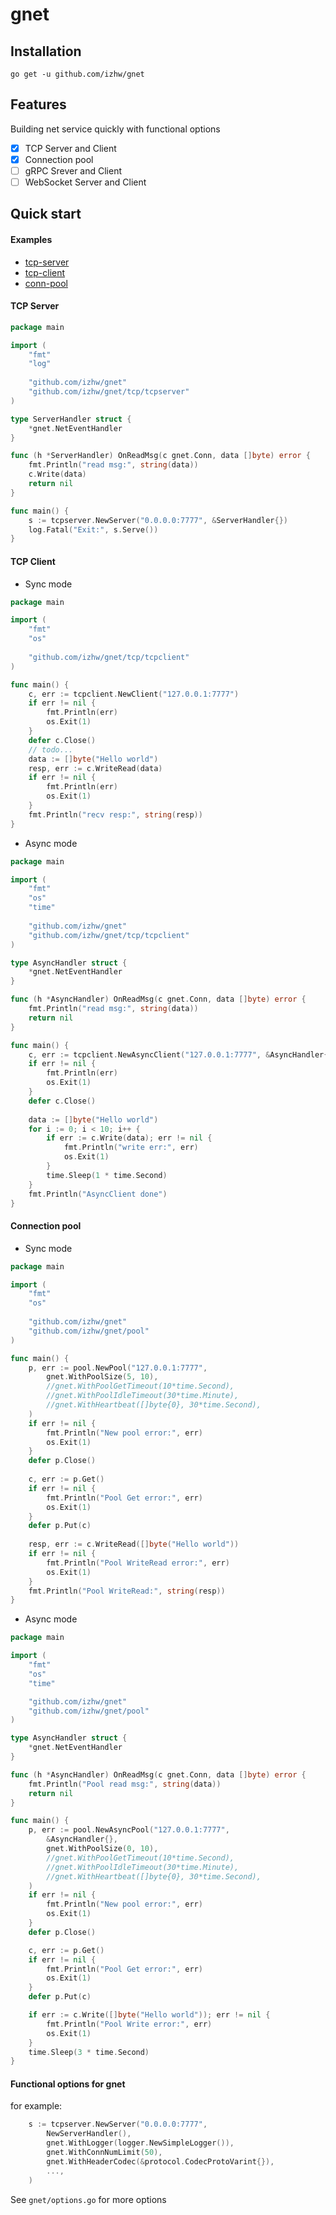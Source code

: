# gnet

## Installation

```
go get -u github.com/izhw/gnet
```

## Features
Building net service quickly with functional options
* [x] TCP Server and Client
* [x] Connection pool
* [ ] gRPC Srever and Client
* [ ] WebSocket Server and Client

## Quick start

#### Examples

* [tcp-server](https://github.com/izhw/gnet/tree/master/examples/tcp/server)
* [tcp-client](https://github.com/izhw/gnet/tree/master/examples/tcp/client)
* [conn-pool](https://github.com/izhw/gnet/tree/master/examples/tcp/pool)

#### TCP Server

```go
package main

import (
    "fmt"
    "log"
    
    "github.com/izhw/gnet"
    "github.com/izhw/gnet/tcp/tcpserver"
)

type ServerHandler struct {
    *gnet.NetEventHandler
}

func (h *ServerHandler) OnReadMsg(c gnet.Conn, data []byte) error {
    fmt.Println("read msg:", string(data))
    c.Write(data)
    return nil
}

func main() {
    s := tcpserver.NewServer("0.0.0.0:7777", &ServerHandler{})
    log.Fatal("Exit:", s.Serve())
}
```

#### TCP Client
* Sync mode
```go
package main

import (
    "fmt"
    "os"
    
    "github.com/izhw/gnet/tcp/tcpclient"
)

func main() {
    c, err := tcpclient.NewClient("127.0.0.1:7777")
    if err != nil {
        fmt.Println(err)
        os.Exit(1)
    }
    defer c.Close()
    // todo...
    data := []byte("Hello world")
    resp, err := c.WriteRead(data)
    if err != nil {
        fmt.Println(err)
        os.Exit(1)
    }
    fmt.Println("recv resp:", string(resp))
}
```
* Async mode
```go
package main

import (
    "fmt"
    "os"
    "time"
    
    "github.com/izhw/gnet"
    "github.com/izhw/gnet/tcp/tcpclient"
)

type AsyncHandler struct {
    *gnet.NetEventHandler
}

func (h *AsyncHandler) OnReadMsg(c gnet.Conn, data []byte) error {
    fmt.Println("read msg:", string(data))
    return nil
}

func main() {
    c, err := tcpclient.NewAsyncClient("127.0.0.1:7777", &AsyncHandler{})
    if err != nil {
        fmt.Println(err)
        os.Exit(1)
    }
    defer c.Close()
    
    data := []byte("Hello world")
    for i := 0; i < 10; i++ {
        if err := c.Write(data); err != nil {
            fmt.Println("write err:", err)
            os.Exit(1)
        }
        time.Sleep(1 * time.Second)
    }
    fmt.Println("AsyncClient done")
}
```

#### Connection pool
* Sync mode
```go
package main

import (
    "fmt"
    "os"
    
    "github.com/izhw/gnet"
    "github.com/izhw/gnet/pool"
)

func main() {
    p, err := pool.NewPool("127.0.0.1:7777",
        gnet.WithPoolSize(5, 10),
        //gnet.WithPoolGetTimeout(10*time.Second),
        //gnet.WithPoolIdleTimeout(30*time.Minute),
        //gnet.WithHeartbeat([]byte{0}, 30*time.Second),
    )
    if err != nil {
        fmt.Println("New pool error:", err)
        os.Exit(1)
    }
    defer p.Close()
    
    c, err := p.Get()
    if err != nil {
        fmt.Println("Pool Get error:", err)
        os.Exit(1)
    }
    defer p.Put(c)
    
    resp, err := c.WriteRead([]byte("Hello world"))
    if err != nil {
        fmt.Println("Pool WriteRead error:", err)
        os.Exit(1)
    }
    fmt.Println("Pool WriteRead:", string(resp))
}
```
* Async mode
```go
package main

import (
	"fmt"
	"os"
	"time"

	"github.com/izhw/gnet"
	"github.com/izhw/gnet/pool"
)

type AsyncHandler struct {
	*gnet.NetEventHandler
}

func (h *AsyncHandler) OnReadMsg(c gnet.Conn, data []byte) error {
	fmt.Println("Pool read msg:", string(data))
	return nil
}

func main() {
	p, err := pool.NewAsyncPool("127.0.0.1:7777",
		&AsyncHandler{},
		gnet.WithPoolSize(0, 10),
		//gnet.WithPoolGetTimeout(10*time.Second),
		//gnet.WithPoolIdleTimeout(30*time.Minute),
		//gnet.WithHeartbeat([]byte{0}, 30*time.Second),
	)
	if err != nil {
		fmt.Println("New pool error:", err)
		os.Exit(1)
	}
	defer p.Close()

	c, err := p.Get()
	if err != nil {
		fmt.Println("Pool Get error:", err)
		os.Exit(1)
	}
	defer p.Put(c)

	if err := c.Write([]byte("Hello world")); err != nil {
		fmt.Println("Pool Write error:", err)
		os.Exit(1)
	}
	time.Sleep(3 * time.Second)
}
```

#### Functional options for gnet
for example:
```go
    s := tcpserver.NewServer("0.0.0.0:7777",
        NewServerHandler(),
        gnet.WithLogger(logger.NewSimpleLogger()),
        gnet.WithConnNumLimit(50),
        gnet.WithHeaderCodec(&protocol.CodecProtoVarint{}),
        ...,
    )
```
See `gnet/options.go` for more options

